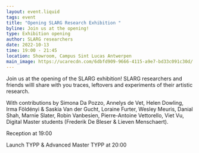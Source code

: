 ```yaml
---
layout: event.liquid
tags: event
title: "Opening SLARG Research Exhibition "
byline: Join us at the opening!
type: Exhibition opening
author: SLARG researchers
date: 2022-10-13
time: 19:00 - 21:45
location: Showroom, Campus Sint Lucas Antwerpen
main_image: https://ucarecdn.com/6dbfd909-9666-4115-a9e7-bd33c091c30d/
---
```

Join us at the opening of the SLARG exhibition! SLARG researchers and friends willl share with you traces, leftovers and experiments of their artistic research.

With contributions by Simona Da Pozzo, Annelys de Vet, Helen Dowling, Irma Földényi & Saskia Van der Gucht, Loraine Furter, Wesley Meuris, Danial Shah, Marnie Slater, Robin Vanbesien, Pierre-Antoine Vettorello, Viet Vu, Digital Master students (Frederik De Bleser & Lieven Menschaert). 

Reception at 19:00

Launch TYPP & Advanced Master TYPP at 20:00